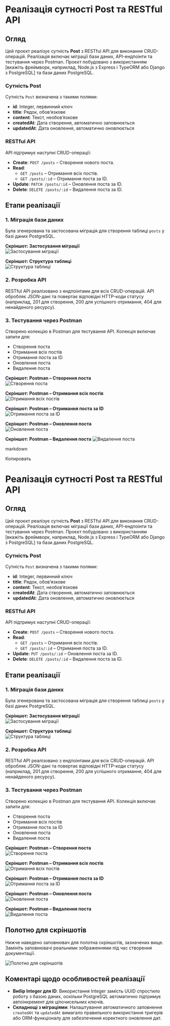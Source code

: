 # Реалізація сутності Post та RESTful API

## Огляд
Цей проєкт реалізує сутність **Post** з RESTful API для виконання CRUD-операцій. Реалізація включає міграції бази даних, API-ендпоінти та тестування через Postman. Проєкт побудовано з використанням [вкажіть фреймворк, наприклад, Node.js з Express і TypeORM або Django з PostgreSQL] та бази даних PostgreSQL.

### Сутність Post
Сутність `Post` визначена з такими полями:
- **id**: Integer, первинний ключ
- **title**: Рядок, обов’язкове
- **content**: Текст, необов’язкове
- **createdAt**: Дата створення, автоматично заповнюється
- **updatedAt**: Дата оновлення, автоматично оновлюється

### RESTful API
API підтримує наступні CRUD-операції:
- **Create**: `POST /posts` – Створення нового поста.
- **Read**:
  - `GET /posts` – Отримання всіх постів.
  - `GET /posts/:id` – Отримання поста за ID.
- **Update**: `PATCH /posts/:id` – Оновлення поста за ID.
- **Delete**: `DELETE /posts/:id` – Видалення поста за ID.

## Етапи реалізації

### 1. Міграція бази даних
Була згенерована та застосована міграція для створення таблиці `posts` у базі даних PostgreSQL.

**Скріншот: Застосування міграції**  
![Застосування міграції](https://github.com/volAndr1/Practice-Lab-4/blob/7e9b3e7a65e09a66ac315caf2ba1107701f5478a/webstorm64_y7W7Ae9w21.png)

**Скріншот: Структура таблиці**  
![Структура таблиці](https://github.com/volAndr1/Practice-Lab-4/blob/7e9b3e7a65e09a66ac315caf2ba1107701f5478a/webstorm64_QeQFmCKR94.png)

### 2. Розробка API
RESTful API реалізовано з ендпоінтами для всіх CRUD-операцій. API обробляє JSON-дані та повертає відповідні HTTP-коди статусу (наприклад, 201 для створення, 200 для успішного отримання, 404 для ненайденого ресурсу).

### 3. Тестування через Postman
Створено колекцію в Postman для тестування API. Колекція включає запити для:
- Створення поста
- Отримання всіх постів
- Отримання поста за ID
- Оновлення поста
- Видалення поста

**Скріншот: Postman – Створення поста**  
![Створення поста](https://github.com/volAndr1/Practice-Lab-4/blob/7e9b3e7a65e09a66ac315caf2ba1107701f5478a/Postman_AJXjXSpw1Q.png)

**Скріншот: Postman – Отримання всіх постів**  
![Отримання всіх постів](https://github.com/volAndr1/Practice-Lab-4/blob/7e9b3e7a65e09a66ac315caf2ba1107701f5478a/Postman_3IzDJAWNVM.png)

**Скріншот: Postman – Отримання поста за ID**  
![Отримання поста за ID](https://github.com/volAndr1/Practice-Lab-4/blob/7e9b3e7a65e09a66ac315caf2ba1107701f5478a/Postman_S71AIhMl6I.png)

**Скріншот: Postman – Оновлення поста**  
![Оновлення поста](https://github.com/volAndr1/Practice-Lab-4/blob/7e9b3e7a65e09a66ac315caf2ba1107701f5478a/Postman_ZEW8d19z0s.png)

**Скріншот: Postman – Видалення поста**
![Видалення поста](https://github.com/volAndr1/Practice-Lab-4/blob/7e9b3e7a65e09a66ac315caf2ba1107701f5478a/Postman_HeirvwJBNI.png)


markdown

Копировать
# Реалізація сутності Post та RESTful API

## Огляд
Цей проєкт реалізує сутність **Post** з RESTful API для виконання CRUD-операцій. Реалізація включає міграції бази даних, API-ендпоінти та тестування через Postman. Проєкт побудовано з використанням [вкажіть фреймворк, наприклад, Node.js з Express і TypeORM або Django з PostgreSQL] та бази даних PostgreSQL.

### Сутність Post
Сутність `Post` визначена з такими полями:
- **id**: Integer, первинний ключ
- **title**: Рядок, обов’язкове
- **content**: Текст, необов’язкове
- **createdAt**: Дата створення, автоматично заповнюється
- **updatedAt**: Дата оновлення, автоматично оновлюється

### RESTful API
API підтримує наступні CRUD-операції:
- **Create**: `POST /posts` – Створення нового поста.
- **Read**:
  - `GET /posts` – Отримання всіх постів.
  - `GET /posts/:id` – Отримання поста за ID.
- **Update**: `PUT /posts/:id` – Оновлення поста за ID.
- **Delete**: `DELETE /posts/:id` – Видалення поста за ID.

## Етапи реалізації

### 1. Міграція бази даних
Була згенерована та застосована міграція для створення таблиці `posts` у базі даних PostgreSQL.

**Скріншот: Застосування міграції**  
![Застосування міграції](screenshots/migration-applied.png)

**Скріншот: Структура таблиці**  
![Структура таблиці](screenshots/table-structure.png)

### 2. Розробка API
RESTful API реалізовано з ендпоінтами для всіх CRUD-операцій. API обробляє JSON-дані та повертає відповідні HTTP-коди статусу (наприклад, 201 для створення, 200 для успішного отримання, 404 для ненайденого ресурсу).

### 3. Тестування через Postman
Створено колекцію в Postman для тестування API. Колекція включає запити для:
- Створення поста
- Отримання всіх постів
- Отримання поста за ID
- Оновлення поста
- Видалення поста

**Скріншот: Postman – Створення поста**  
![Створення поста](screenshots/postman-create.png)

**Скріншот: Postman – Отримання всіх постів**  
![Отримання всіх постів](screenshots/postman-get-all.png)

**Скріншот: Postman – Отримання поста за ID**  
![Отримання поста за ID](screenshots/postman-get-by-id.png)

**Скріншот: Postman – Оновлення поста**  
![Оновлення поста](screenshots/postman-update.png)

**Скріншот: Postman – Видалення поста**  
![Видалення поста](screenshots/postman-delete.png)

## Полотно для скріншотів
Нижче наведено заповнювач для полотна скріншотів, зазначених вище. Замініть заповнювачі реальними зображеннями під час створення документації.

![Полотно для скріншотів](screenshots/canvas-placeholder.png)

## Коментарі щодо особливостей реалізації
- **Вибір Integer для ID**: Використання Integer замість UUID спростило роботу з базою даних, оскільки PostgreSQL автоматично підтримує автоінкремент для цілочисельних ключів.
- **Складнощі з міграціями**: Налаштування автоматичного заповнення `createdAt` та `updatedAt` вимагало правильного використання тригерів або ORM-функціоналу для забезпечення коректного оновлення дат.
